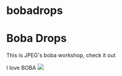 # bobadrops
<!DOCTYPE html>
<html>
    <head>
        <link href="style.css" rel="stylesheet">
    </head>
    <body>
        <h1>Boba Drops</h1>
        <p>This is JPEG's boba workshop, check it out
        <p>I love BOBA
        <img src="https://www.google.com/url?sa=i&url=https%3A%2F%2Fwww.foodnetwork.com%2Fhow-to%2Fpackages%2Ffood-network-essentials%2Fwhat-is-boba&psig=AOvVaw07nIPRE4kZan2GJxSvRoLP&ust=1751830660774000&source=images&cd=vfe&opi=89978449&ved=0CBcQjhxqFwoTCNi6uva7po4DFQAAAAAdAAAAABAL>"
        </body>
    </html>


